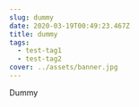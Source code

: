 ```yaml
---
slug: dummy
date: 2020-03-19T00:49:23.467Z
title: dummy
tags:
  - test-tag1
  - test-tag2
cover: ../assets/banner.jpg
---
```

Dummy
